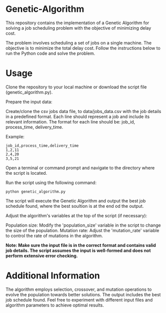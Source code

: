 # Genetic-Algorithm
<!-- MMN11 | Operations Management 2 | The Open University -->

This repository contains the implementation of a Genetic Algorithm for solving a job scheduling problem with the objective of minimizing delay cost.

The problem involves scheduling a set of jobs on a single machine. The objective is to minimize the total delay cost.
Follow the instructions below to run the Python code and solve the problem.

# Usage
Clone the repository to your local machine or download the script file (genetic_algorithm.py).

Prepare the input data:

Create/clone the csv jobs data file, to data/jobs_data.csv with the job details in a predefined format.
Each line should represent a job and include its relevant information.
The format for each line should be: job_id, process_time, delivery_time.

Example:
```
job_id,process_time,delivery_time
1,2,11
2,4,20
3,5,21
```
Open a terminal or command prompt and navigate to the directory where the script is located.

Run the script using the following command:
```
python genetic_algorithm.py
```
The script will execute the Genetic Algorithm and output the best job schedule found, where the best soultion is at the end od the output.

Adjust the algorithm's variables at the top of the script (if necessary):

Population size: Modify the 'population_size' variable in the script to change the size of the population.
Mutation rate: Adjust the 'mutation_rate' variable to control the rate of mutations in the algorithm.

**Note: Make sure the input file is in the correct format and contains valid job details. The script assumes the input is well-formed and does not perform extensive error checking.**

# Additional Information
The algorithm employs selection, crossover, and mutation operations to evolve the population towards better solutions.
The output includes the best job schedule found.
Feel free to experiment with different input files and algorithm parameters to achieve optimal results.